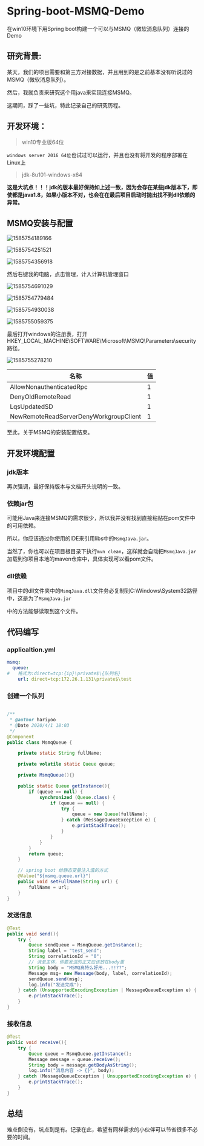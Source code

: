 # Spring-boot-MSMQ-Demo
在win10环境下用Spring boot构建一个可以与MSMQ（微软消息队列）连接的Demo

## 研究背景:

某天，我们的项目需要和第三方对接数据，并且用到的是之前基本没有听说过的MSMQ（微软消息队列）。

然后，我就负责来研究这个用java来实现连接MSMQ。

这期间，踩了一些坑，特此记录自己的研究历程。

## 开发环境：

> win10专业版64位

`windows server 2016 64位`也试过可以运行，并且也没有将开发的程序部署在Linux上

> jdk-8u101-windows-x64

**这是大坑点！！！jdk的版本最好保持如上述一致，因为会存在某些jdk版本下，即使都是java1.8，如果小版本不对，也会在在最后项目启动时抛出找不到dll依赖的异常。**

## MSMQ安装与配置

![1585754189166](README.assets/1585754189166.png)

![1585754251521](README.assets/1585754251521.png)

![1585754356918](README.assets/1585754356918.png)

然后右键我的电脑，点击管理，计入计算机管理窗口

![1585754691029](README.assets/1585754691029.png)

![1585754779484](README.assets/1585754779484.png)

![1585754930038](README.assets/1585754930038.png)

![1585755059375](README.assets/1585755059375.png)

最后打开windows的注册表，打开HKEY_LOCAL_MACHINE\SOFTWARE\Microsoft\MSMQ\Parameters\security路径。

![1585755278210](README.assets/1585755278210.png)

| 名称                                   | 值   |
| -------------------------------------- | ---- |
| AllowNonauthenticatedRpc               | 1    |
| DenyOldRemoteRead                      | 1    |
| LqsUpdatedSD                           | 1    |
| NewRemoteReadServerDenyWorkgroupClient | 1    |

至此，关于MSMQ的安装配置结束。

## 开发环境配置

### jdk版本

再次强调，最好保持版本与文档开头说明的一致。

### 依赖jar包

可能用Java来连接MSMQ的需求很少，所以我并没有找到直接粘贴在pom文件中的可用依赖。

所以，你应该通过你使用的IDE来引用libs中的`MsmqJava.jar`。

当然了，你也可以在项目根目录下执行`mvn clean`，这样就会自动把`MsmqJava.jar`加载到你项目本地的maven仓库中，具体实现可以看pom文件。

### dll依赖

项目中的dll文件夹中的`MsmqJava.dll`文件务必复制到‪C:\Windows\System32路径中，这是为了`MsmqJava.jar`

中的方法能够读取到这个文件。

## 代码编写

### applicaltion.yml

```yaml
msmq:
  queue:
#   格式为:direct=tcp:{ip}\private$\{队列名}
    url: direct=tcp:172.26.1.131\private$\test

```



### 创建一个队列

```java

/**
 * @author hariyoo
 * @Date 2020/4/1 18:03
 */
@Component
public class MsmqQueue {

	private static String fullName;

	private volatile static Queue queue;

	private MsmqQueue(){}

	public static Queue getInstance(){
		if (queue == null) {
			synchronized (Queue.class) {
				if (queue == null) {
					try {
						queue = new Queue(fullName);
					} catch (MessageQueueException e) {
						e.printStackTrace();
					}
				}
			}
		}
		return queue;
	}

  	// spring boot 给静态变量注入值的方式
	@Value("${msmq.queue.url}")
	public void setFullName(String url) {
		fullName = url;
	}
}
```

### 发送信息

```java
@Test
public void send(){
    try {
        Queue sendQueue = MsmqQueue.getInstance();
        String label = "test_send";
        String correlationId = "0";
        // 消息主体，你要发送的正文应该放在body里
        String body = "MSMQ真特么好用...!!??";
        Message msg= new Message(body, label, correlationId);
        sendQueue.send(msg);
        log.info("发送完成");
    } catch (UnsupportedEncodingException | MessageQueueException e) {
        e.printStackTrace();
    }
}
```

### 接收信息

```java
@Test
public void receive(){
    try {
        Queue queue = MsmqQueue.getInstance();
        Message message = queue.receive();
        String body = message.getBodyAsString();
        log.info("消息内容 -> {}", body);
    } catch (MessageQueueException | UnsupportedEncodingException e) {
        e.printStackTrace();
    }
}
```

## 总结

难点倒没有，坑点到是有。记录在此，希望有同样需求的小伙伴可以节省很多不必要的时间。